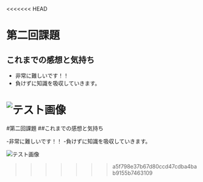 <<<<<<< HEAD
# 第二回課題
## これまでの感想と気持ち

- 非常に難しいです！！
- 負けずに知識を吸収していきます。


![テスト画像](RaiseTech/テスト画像.png "テスト")
=======
#第二回課題
##これまでの感想と気持ち

-非常に難しいです！！
-負けずに知識を吸収していきます。


![テスト画像](https://github.com/tera-raisetech/RaiseTech/assets/151190141/f087137b-158e-4256-b1c4-d73d81b1b1a5)

>>>>>>> a5f798e37b67d80ccd47cdba4bab9155b7463109
